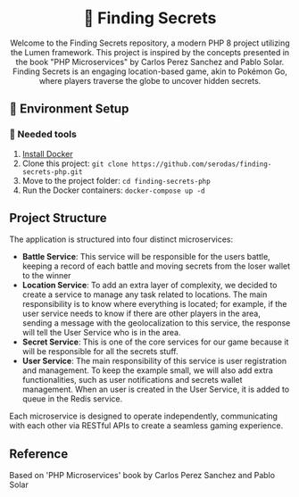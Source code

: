 <h1 align="center">
  🐘 Finding Secrets
</h1>

<p align="center">
  Welcome to the Finding Secrets repository, a modern PHP 8 project utilizing the Lumen framework. This project is inspired by the concepts presented in the book "PHP Microservices" by Carlos Perez Sanchez and Pablo Solar. Finding Secrets is an engaging location-based game, akin to Pokémon Go, where players traverse the globe to uncover hidden secrets.
</p>

## 🚀 Environment Setup

### 🐳 Needed tools

1. [Install Docker](https://www.docker.com/get-started)
2. Clone this project: `git clone https://github.com/serodas/finding-secrets-php.git`
3. Move to the project folder: `cd finding-secrets-php`
4. Run the Docker containers: `docker-compose up -d`

## Project Structure

The application is structured into four distinct microservices:

- **Battle Service**: This service will be responsible for the users battle, keeping a record of each battle and moving secrets from the loser wallet to the winner
- **Location Service**: To add an extra layer of complexity, we decided to create a service to manage any task related to locations. The main responsibility is to
know where everything is located; for example, if the user service needs to know if there are other players in the area, sending a message with the geolocalization
to this service, the response will tell the User Service who is in the area.
- **Secret Service**: This is one of the core services for our game because it will be responsible for all the secrets stuff.
- **User Service**: The main responsibility of this service is user registration and management. To keep the example small, we will also add extra
functionalities, such as user notifications and secrets wallet management. When an user is created in the User Service, it is added to queue in the Redis service.

Each microservice is designed to operate independently, communicating with each other via RESTful APIs to create a seamless gaming experience.

## Reference
Based on 'PHP Microservices' book by Carlos Perez Sanchez and Pablo Solar